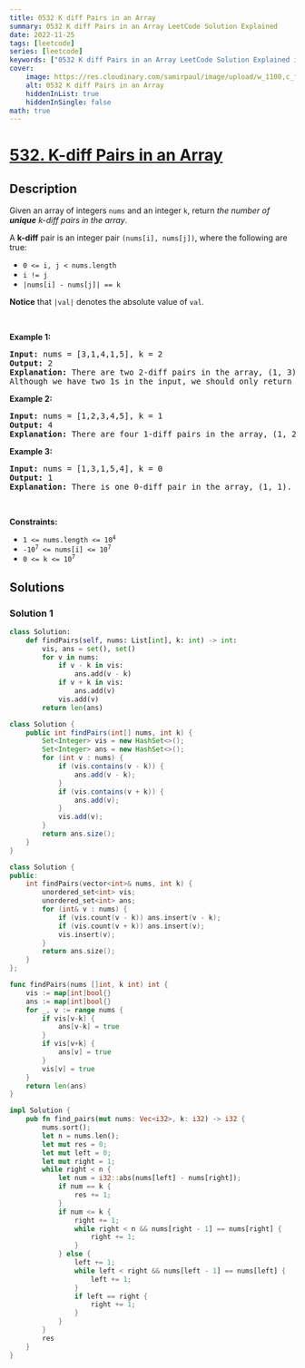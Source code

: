 ```yaml
---
title: 0532 K diff Pairs in an Array
summary: 0532 K diff Pairs in an Array LeetCode Solution Explained
date: 2022-11-25
tags: [leetcode]
series: [leetcode]
keywords: ["0532 K diff Pairs in an Array LeetCode Solution Explained in all languages", "0532 K diff Pairs in an Array", "LeetCode", "leetcode solution in Python3 C++ Java Go PHP Ruby Swift TypeScript Rust C# JavaScript C", "GeeksforGeeks", "InterviewBit", "Coding Ninjas", "HackerRank", "HackerEarth", "CodeChef", "TopCoder", "AlgoExpert", "freeCodeCamp", "Codeforces", "GitHub", "AtCoder", "Samir Paul"]
cover:
    image: https://res.cloudinary.com/samirpaul/image/upload/w_1100,c_fit,co_rgb:FFFFFF,l_text:Arial_75_bold:0532 K diff Pairs in an Array - Solution Explained/problem-solving.webp
    alt: 0532 K diff Pairs in an Array
    hiddenInList: true
    hiddenInSingle: false
math: true
---
```



# [532. K-diff Pairs in an Array](https://leetcode.com/problems/k-diff-pairs-in-an-array)


## Description

<p>Given an array of integers <code>nums</code> and an integer <code>k</code>, return <em>the number of <b>unique</b> k-diff pairs in the array</em>.</p>

<p>A <strong>k-diff</strong> pair is an integer pair <code>(nums[i], nums[j])</code>, where the following are true:</p>

<ul>
	<li><code>0 &lt;= i, j &lt; nums.length</code></li>
	<li><code>i != j</code></li>
	<li><code>|nums[i] - nums[j]| == k</code></li>
</ul>

<p><strong>Notice</strong> that <code>|val|</code> denotes the absolute value of <code>val</code>.</p>

<p>&nbsp;</p>
<p><strong class="example">Example 1:</strong></p>

<pre>
<strong>Input:</strong> nums = [3,1,4,1,5], k = 2
<strong>Output:</strong> 2
<strong>Explanation:</strong> There are two 2-diff pairs in the array, (1, 3) and (3, 5).
Although we have two 1s in the input, we should only return the number of <strong>unique</strong> pairs.
</pre>

<p><strong class="example">Example 2:</strong></p>

<pre>
<strong>Input:</strong> nums = [1,2,3,4,5], k = 1
<strong>Output:</strong> 4
<strong>Explanation:</strong> There are four 1-diff pairs in the array, (1, 2), (2, 3), (3, 4) and (4, 5).
</pre>

<p><strong class="example">Example 3:</strong></p>

<pre>
<strong>Input:</strong> nums = [1,3,1,5,4], k = 0
<strong>Output:</strong> 1
<strong>Explanation:</strong> There is one 0-diff pair in the array, (1, 1).
</pre>

<p>&nbsp;</p>
<p><strong>Constraints:</strong></p>

<ul>
	<li><code>1 &lt;= nums.length &lt;= 10<sup>4</sup></code></li>
	<li><code>-10<sup>7</sup> &lt;= nums[i] &lt;= 10<sup>7</sup></code></li>
	<li><code>0 &lt;= k &lt;= 10<sup>7</sup></code></li>
</ul>

## Solutions

### Solution 1

<!-- tabs:start -->

```python
class Solution:
    def findPairs(self, nums: List[int], k: int) -> int:
        vis, ans = set(), set()
        for v in nums:
            if v - k in vis:
                ans.add(v - k)
            if v + k in vis:
                ans.add(v)
            vis.add(v)
        return len(ans)
```

```java
class Solution {
    public int findPairs(int[] nums, int k) {
        Set<Integer> vis = new HashSet<>();
        Set<Integer> ans = new HashSet<>();
        for (int v : nums) {
            if (vis.contains(v - k)) {
                ans.add(v - k);
            }
            if (vis.contains(v + k)) {
                ans.add(v);
            }
            vis.add(v);
        }
        return ans.size();
    }
}
```

```cpp
class Solution {
public:
    int findPairs(vector<int>& nums, int k) {
        unordered_set<int> vis;
        unordered_set<int> ans;
        for (int& v : nums) {
            if (vis.count(v - k)) ans.insert(v - k);
            if (vis.count(v + k)) ans.insert(v);
            vis.insert(v);
        }
        return ans.size();
    }
};
```

```go
func findPairs(nums []int, k int) int {
	vis := map[int]bool{}
	ans := map[int]bool{}
	for _, v := range nums {
		if vis[v-k] {
			ans[v-k] = true
		}
		if vis[v+k] {
			ans[v] = true
		}
		vis[v] = true
	}
	return len(ans)
}
```

```rust
impl Solution {
    pub fn find_pairs(mut nums: Vec<i32>, k: i32) -> i32 {
        nums.sort();
        let n = nums.len();
        let mut res = 0;
        let mut left = 0;
        let mut right = 1;
        while right < n {
            let num = i32::abs(nums[left] - nums[right]);
            if num == k {
                res += 1;
            }
            if num <= k {
                right += 1;
                while right < n && nums[right - 1] == nums[right] {
                    right += 1;
                }
            } else {
                left += 1;
                while left < right && nums[left - 1] == nums[left] {
                    left += 1;
                }
                if left == right {
                    right += 1;
                }
            }
        }
        res
    }
}
```

<!-- tabs:end -->

<!-- end -->
